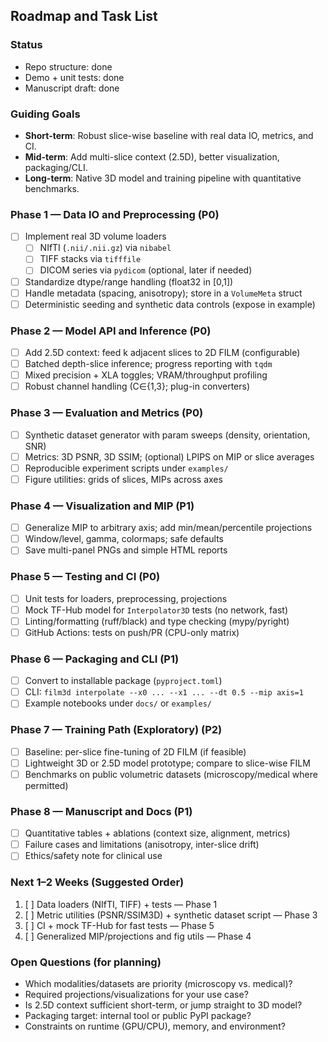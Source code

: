 ## Roadmap and Task List

### Status
- Repo structure: done
- Demo + unit tests: done
- Manuscript draft: done

### Guiding Goals
- **Short-term**: Robust slice-wise baseline with real data IO, metrics, and CI.
- **Mid-term**: Add multi-slice context (2.5D), better visualization, packaging/CLI.
- **Long-term**: Native 3D model and training pipeline with quantitative benchmarks.

### Phase 1 — Data IO and Preprocessing (P0)
- [ ] Implement real 3D volume loaders
  - [ ] NIfTI (`.nii/.nii.gz`) via `nibabel`
  - [ ] TIFF stacks via `tifffile`
  - [ ] DICOM series via `pydicom` (optional, later if needed)
- [ ] Standardize dtype/range handling (float32 in [0,1])
- [ ] Handle metadata (spacing, anisotropy); store in a `VolumeMeta` struct
- [ ] Deterministic seeding and synthetic data controls (expose in example)

### Phase 2 — Model API and Inference (P0)
- [ ] Add 2.5D context: feed k adjacent slices to 2D FILM (configurable)
- [ ] Batched depth-slice inference; progress reporting with `tqdm`
- [ ] Mixed precision + XLA toggles; VRAM/throughput profiling
- [ ] Robust channel handling (C∈{1,3}; plug-in converters)

### Phase 3 — Evaluation and Metrics (P0)
- [ ] Synthetic dataset generator with param sweeps (density, orientation, SNR)
- [ ] Metrics: 3D PSNR, 3D SSIM; (optional) LPIPS on MIP or slice averages
- [ ] Reproducible experiment scripts under `examples/`
- [ ] Figure utilities: grids of slices, MIPs across axes

### Phase 4 — Visualization and MIP (P1)
- [ ] Generalize MIP to arbitrary axis; add min/mean/percentile projections
- [ ] Window/level, gamma, colormaps; safe defaults
- [ ] Save multi-panel PNGs and simple HTML reports

### Phase 5 — Testing and CI (P0)
- [ ] Unit tests for loaders, preprocessing, projections
- [ ] Mock TF-Hub model for `Interpolator3D` tests (no network, fast)
- [ ] Linting/formatting (ruff/black) and type checking (mypy/pyright)
- [ ] GitHub Actions: tests on push/PR (CPU-only matrix)

### Phase 6 — Packaging and CLI (P1)
- [ ] Convert to installable package (`pyproject.toml`)
- [ ] CLI: `film3d interpolate --x0 ... --x1 ... --dt 0.5 --mip axis=1`
- [ ] Example notebooks under `docs/` or `examples/`

### Phase 7 — Training Path (Exploratory) (P2)
- [ ] Baseline: per-slice fine-tuning of 2D FILM (if feasible)
- [ ] Lightweight 3D or 2.5D model prototype; compare to slice-wise FILM
- [ ] Benchmarks on public volumetric datasets (microscopy/medical where permitted)

### Phase 8 — Manuscript and Docs (P1)
- [ ] Quantitative tables + ablations (context size, alignment, metrics)
- [ ] Failure cases and limitations (anisotropy, inter-slice drift)
- [ ] Ethics/safety note for clinical use

### Next 1–2 Weeks (Suggested Order)
1. [ ] Data loaders (NIfTI, TIFF) + tests — Phase 1
2. [ ] Metric utilities (PSNR/SSIM3D) + synthetic dataset script — Phase 3
3. [ ] CI + mock TF-Hub for fast tests — Phase 5
4. [ ] Generalized MIP/projections and fig utils — Phase 4

### Open Questions (for planning)
- Which modalities/datasets are priority (microscopy vs. medical)?
- Required projections/visualizations for your use case?
- Is 2.5D context sufficient short-term, or jump straight to 3D model?
- Packaging target: internal tool or public PyPI package?
- Constraints on runtime (GPU/CPU), memory, and environment?